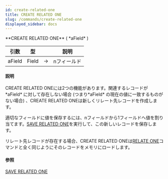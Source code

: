 ```yaml
---
id: create-related-one
title: CREATE RELATED ONE
slug: /commands/create-related-one
displayed_sidebar: docs
---
```


<!--REF #_command_.CREATE RELATED ONE.Syntax-->**CREATE RELATED ONE** ( *aField* )<!-- END REF-->
<!--REF #_command_.CREATE RELATED ONE.Params-->
| 引数 | 型 |  | 説明 |
| --- | --- | --- | --- |
| aField | Field | &srarr; | nフィールド |

<!-- END REF-->

#### 説明 

<!--REF #_command_.CREATE RELATED ONE.Summary-->CREATE RELATED ONEには2つの機能があります。<!-- END REF-->関連するレコードが*aField* に対して存在しない場合 (つまり*aField* の現在の値に一致するものがない場合) 、CREATE RELATED ONEは新しくリレート先レコードを作成します。

適切なフィールドに値を保存するには、nフィールドから1フィールドへ値を割り当てます。[SAVE RELATED ONE](save-related-one.md "SAVE RELATED ONE")を実行して、この新しいレコードを保存します。

リレート先レコードが存在する場合、CREATE RELATED ONEは[RELATE ONE](relate-one.md "RELATE ONE")コマンドと全く同じようにそのレコードをメモリにロードします。

#### 参照 

[SAVE RELATED ONE](save-related-one.md)  